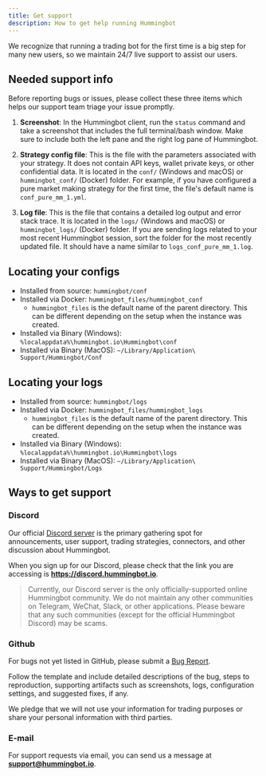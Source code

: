 ```yaml
---
title: Get support
description: How to get help running Hummingbot
---
```


We recognize that running a trading bot for the first time is a big step for many new users, so we maintain 24/7 live support to assist our users.

## Needed support info

Before reporting bugs or issues, please collect these three items which helps our support team triage your issue promptly.

1. **Screenshot**: In the Hummingbot client, run the `status` command and take a screenshot that includes the full terminal/bash window. Make sure to include both the left pane and the right log pane of Hummingbot.

2. **Strategy config file**: This is the file with the parameters associated with your strategy. It does not contain API keys, wallet private keys, or other confidential data. It is located in the `conf/` (Windows and macOS) or `hummingbot_conf/` (Docker) folder. For example, if you have configured a pure market making strategy for the first time, the file's default name is `conf_pure_mm_1.yml`.

3. **Log file**: This is the file that contains a detailed log output and error stack trace. It is located in the `logs/` (Windows and macOS) or `hummingbot_logs/` (Docker) folder. If you are sending logs related to your most recent Hummingbot session, sort the folder for the most recently updated file. It should have a name similar to `logs_conf_pure_mm_1.log`.

## Locating your configs

- Installed from source: `hummingbot/conf`
- Installed via Docker: `hummingbot_files/hummingbot_conf`
  - `hummingbot_files` is the default name of the parent directory. This can be different depending on the setup
    when the instance was created.
- Installed via Binary (Windows): `%localappdata%\hummingbot.io\Hummingbot\conf`
- Installed via Binary (MacOS): `~/Library/Application\ Support/Hummingbot/Conf`

## Locating your logs

- Installed from source: `hummingbot/logs`
- Installed via Docker: `hummingbot_files/hummingbot_logs`
  - `hummingbot_files` is the default name of the parent directory. This can be different depending on the setup
    when the instance was created.
- Installed via Binary (Windows): `%localappdata%\hummingbot.io\Hummingbot\logs`
- Installed via Binary (MacOS): `~/Library/Application\ Support/Hummingbot/Logs`

## Ways to get support

### Discord

Our official [Discord server](https://discord.hummingbot.io) is the primary gathering spot for announcements, user support, trading strategies, connectors, and other discussion about Hummingbot.

When you sign up for our Discord, please check that the link you are accessing is **https://discord.hummingbot.io**.

> Currently, our Discord server is the only officially-supported online Hummingbot community. We do not maintain any other communities on Telegram, WeChat, Slack, or other applications. Please beware that any such communities (except for the official Hummingbot Discord) may be scams.

### Github

For bugs not yet listed in GitHub, please submit a [Bug Report](https://github.com/CoinAlpha/hummingbot/issues/new?assignees=&labels=bug&template=bug_report.md&title=%5BBUG%5D).

Follow the template and include detailed descriptions of the bug, steps to reproduction, supporting artifacts such as screenshots, logs, configuration settings, and suggested fixes, if any.

We pledge that we will not use your information for trading purposes or share your personal information with third parties.

### E-mail

For support requests via email, you can send us a message at **support@hummingbot.io**.
